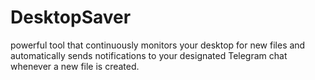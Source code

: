 # DesktopSaver
powerful tool that continuously monitors your desktop for new files and automatically sends notifications to your designated Telegram chat whenever a new file is created.
